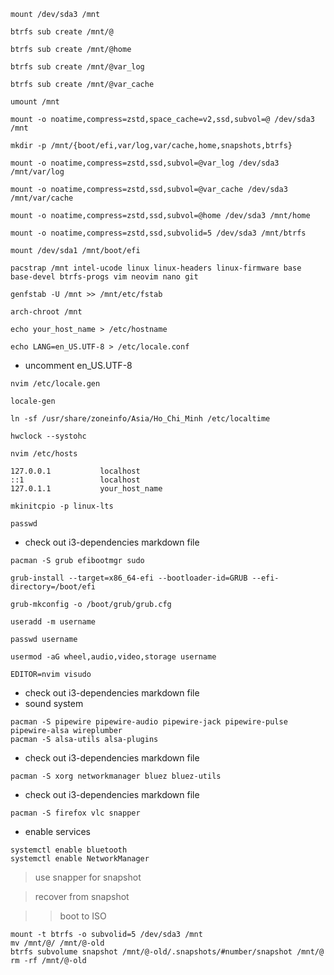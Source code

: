 ```
mount /dev/sda3 /mnt
```

```
btrfs sub create /mnt/@
```

```
btrfs sub create /mnt/@home
```

```
btrfs sub create /mnt/@var_log
```

```
btrfs sub create /mnt/@var_cache
```

```
umount /mnt
```

```
mount -o noatime,compress=zstd,space_cache=v2,ssd,subvol=@ /dev/sda3 /mnt
```

```
mkdir -p /mnt/{boot/efi,var/log,var/cache,home,snapshots,btrfs}
```

```
mount -o noatime,compress=zstd,ssd,subvol=@var_log /dev/sda3 /mnt/var/log
```

```
mount -o noatime,compress=zstd,ssd,subvol=@var_cache /dev/sda3 /mnt/var/cache
```

```
mount -o noatime,compress=zstd,ssd,subvol=@home /dev/sda3 /mnt/home
```

```
mount -o noatime,compress=zstd,ssd,subvolid=5 /dev/sda3 /mnt/btrfs
```

```
mount /dev/sda1 /mnt/boot/efi
```

```
pacstrap /mnt intel-ucode linux linux-headers linux-firmware base base-devel btrfs-progs vim neovim nano git
```

```
genfstab -U /mnt >> /mnt/etc/fstab
```

```
arch-chroot /mnt
```

```
echo your_host_name > /etc/hostname
```

```
echo LANG=en_US.UTF-8 > /etc/locale.conf
```

- uncomment en_US.UTF-8
```
nvim /etc/locale.gen
```

```
locale-gen
```

```
ln -sf /usr/share/zoneinfo/Asia/Ho_Chi_Minh /etc/localtime
```

```
hwclock --systohc
```

```
nvim /etc/hosts
```
```
127.0.0.1           localhost
::1                 localhost
127.0.1.1           your_host_name
```

```
mkinitcpio -p linux-lts
```

```
passwd
```

- check out i3-dependencies markdown file
```
pacman -S grub efibootmgr sudo
```

```
grub-install --target=x86_64-efi --bootloader-id=GRUB --efi-directory=/boot/efi
```

```
grub-mkconfig -o /boot/grub/grub.cfg
```

```
useradd -m username
```

```
passwd username
```

```
usermod -aG wheel,audio,video,storage username
```

```
EDITOR=nvim visudo
```

- check out i3-dependencies markdown file
- sound system
```
pacman -S pipewire pipewire-audio pipewire-jack pipewire-pulse pipewire-alsa wireplumber
pacman -S alsa-utils alsa-plugins
```

- check out i3-dependencies markdown file
```
pacman -S xorg networkmanager bluez bluez-utils
```

- check out i3-dependencies markdown file
```
pacman -S firefox vlc snapper
```


- enable services 
```
systemctl enable bluetooth
systemctl enable NetworkManager
```


> use snapper for snapshot

> recover from snapshot

>> boot to ISO
```
mount -t btrfs -o subvolid=5 /dev/sda3 /mnt
mv /mnt/@/ /mnt/@-old
btrfs subvolume snapshot /mnt/@-old/.snapshots/#number/snapshot /mnt/@
rm -rf /mnt/@-old
```
